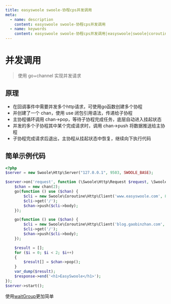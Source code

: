 ```yaml
---
title: easyswoole swoole-协程cps并发调用
meta:
  - name: description
    content: easyswoole swoole-协程cps并发调用
  - name: keywords
    content: easyswoole swoole-协程cps并发调用|easyswoole|swoole|coroutine|channel
---
```


# 并发调用

> 使用 go+channel 实现并发请求

## 原理

- 在回调事件中需要并发多个http请求，可使用go函数创建多个协程
- 并创建了一个 chan，使用 use 闭包引用语法，传递给子协程
- 主协程循环调用 chan->pop，等待子协程完成任务，底层自动进入挂起状态
- 并发的多个子协程其中某个完成请求时，调用 chan->push 将数据推送给主协程
- 子协程完成请求后退出，主协程从挂起状态中恢复，继续向下执行代码

## 简单示例代码

```php
<?php
$server = new Swoole\Http\Server("127.0.0.1", 9503, SWOOLE_BASE);

$server->on('request', function (\Swoole\Http\Request $request, \Swoole\Http\Response $response) {
    $chan = new chan(2);
    go(function () use ($chan) {
        $cli = new Swoole\Coroutine\Http\Client('www.easyswoole.com', 80);
        $cli->get('/');
        $chan->push($cli->body);
    });

    go(function () use ($chan) {
        $cli = new Swoole\Coroutine\Http\Client('blog.gaobinzhan.com', 443,true);
        $cli->get('/');
        $chan->push($cli->body);
    });

    $result = [];
    for ($i = 0; $i < 2; $i++)
    {
        $result[] = $chan->pop();
    }
    var_dump($result);
    $response->end('<h1>EasySwoole</h1>');
});
$server->start();

```

使用[waitGroup](/Cn/Swoole/Coroutine/waitGroup.md)更加简单